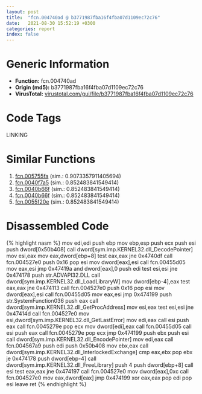 ```yaml
---
layout: post
title:  "fcn.004740ad @ b3771987fba16f4fba07d1109ec72c76"
date:   2021-08-30 15:52:19 +0300
categories: report
index: false
---
```


# Generic Information
- **Function:** fcn.004740ad
- **Origin (md5):** b3771987fba16f4fba07d1109ec72c76
- **VirusTotal:** [virustotal.com/gui/file/b3771987fba16f4fba07d1109ec72c76][virustotal_ref]

# Code Tags
<span class="tag" id="LINKING">LINKING</span>


# Similar Functions

1. [fcn.005755fa][similar_1_ref] (sim.: 0.9073357911405694)
2. [fcn.0040f7a5][similar_2_ref] (sim.: 0.852483841549414)
3. [fcn.0040b66f][similar_3_ref] (sim.: 0.852483841549414)
4. [fcn.0040b66f][similar_4_ref] (sim.: 0.852483841549414)
5. [fcn.0055f20e][similar_5_ref] (sim.: 0.852483841549414)


# Disassembled Code

{% highlight nasm %}
mov edi,edi
push ebp
mov ebp,esp
push ecx
push esi
push dword[0x50b408]
call dword[sym.imp.KERNEL32.dll_DecodePointer]
mov esi,eax
mov eax,dword[ebp+8]
test eax,eax
jne 0x4740df
call fcn.004527e0
push 0x16
pop esi
mov dword[eax],esi
call fcn.00455d05
mov eax,esi
jmp 0x47419a
and dword[eax],0
push edi
test esi,esi
jne 0x474178
push str.ADVAPI32.DLL
call dword[sym.imp.KERNEL32.dll_LoadLibraryW]
mov dword[ebp-4],eax
test eax,eax
jne 0x474113
call fcn.004527e0
push 0x16
pop esi
mov dword[eax],esi
call fcn.00455d05
mov eax,esi
jmp 0x474199
push str.SystemFunction036
push eax
call dword[sym.imp.KERNEL32.dll_GetProcAddress]
mov esi,eax
test esi,esi
jne 0x47414d
call fcn.004527e0
mov esi,dword[sym.imp.KERNEL32.dll_GetLastError]
mov edi,eax
call esi
push eax
call fcn.0045279e
pop ecx
mov dword[edi],eax
call fcn.00455d05
call esi
push eax
call fcn.0045279e
pop ecx
jmp 0x474199
push ebx
push esi
call dword[sym.imp.KERNEL32.dll_EncodePointer]
mov edi,eax
call fcn.004567a9
push edi
push 0x50b408
mov ebx,eax
call dword[sym.imp.KERNEL32.dll_InterlockedExchange]
cmp eax,ebx
pop ebx
je 0x474178
push dword[ebp-4]
call dword[sym.imp.KERNEL32.dll_FreeLibrary]
push 4
push dword[ebp+8]
call esi
test eax,eax
jne 0x474197
call fcn.004527e0
mov dword[eax],0xc
call fcn.004527e0
mov eax,dword[eax]
jmp 0x474199
xor eax,eax
pop edi
pop esi
leave
ret
{% endhighlight %}


[similar_1_ref]: /report/fcn.005755fa@c60344b51fa39a329b92557d24ff7670
[similar_2_ref]: /report/fcn.0040f7a5@b9bcb002212a6b3f234989f71e66f5f7
[similar_3_ref]: /report/fcn.0040b66f@617bd594ba13d0dcc08a315774c342d4
[similar_4_ref]: /report/fcn.0040b66f@b8b9b802e96d8e813c605554cf6f7018
[similar_5_ref]: /report/fcn.0055f20e@9c2b894b84f59672d8be2e984066f76f
[virustotal_ref]: https://www.virustotal.com/gui/file/b3771987fba16f4fba07d1109ec72c76